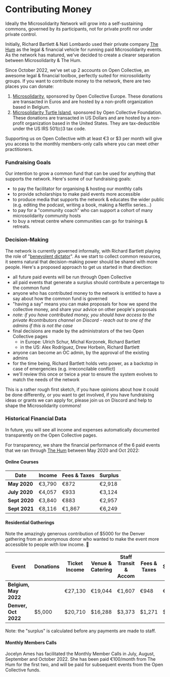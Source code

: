 # Contributing Money

Ideally the Microsolidarity Network will grow into a self-sustaining commons, governed by its participants, not for private profit nor under private control.

Initially, Richard Bartlett & Nati Lombardo used their private company [The Hum](http://thehum.org) as the legal & financial vehicle for running paid Microsolidarity events. As the network has matured, we've decided to create a clearer separation between Microsolidarity & The Hum.&#x20;

Since October 2022, we've set up 2 accounts on Open Collective, an awesome legal & financial toolbox, perfectly suited for microsolidarity groups. If you want to contribute money to the network, there are two places you can donate:

1. [Microsolidarity](https://opencollective.com/microsolidarity), sponsored by Open Collective Europe. These donations are transacted in Euros and are hosted by a non-profit organization based in Belgium.&#x20;
2. [Microsolidarity Turtle Island](https://opencollective.com/microsolidarity-turtle-island), sponsored by Open Collective Foundation. These donations are transacted in US Dollars and are hosted by a non-profit organization based in the United States. They are tax-deductible under the US IRS 501(c)3 tax code.

Supporting us on Open Collective with at least €3 or $3 per month will give you access to the monthly members-only calls where you can meet other practitioners.

### Fundraising Goals

Our intention to grow a common fund that can be used for anything that supports the network. Here's some of our fundraising goals:

* to pay the facilitator for organising & hosting our monthly calls
* to provide scholarships to make paid events more accessible
* to produce media that supports the network & educates the wider public (e.g. editing the podcast, writing a book, making a Netflix series...)
* to pay for a "community coach" who can support a cohort of many microsolidarity community hosts
* to buy a retreat centre where communities can go for trainings & retreats.

### Decision-Making

The network is currently governed informally, with Richard Bartlett playing the role of "[benevolent dictator](https://communityrule.info/create/?r=1619810752488)". As we start to collect common resources, it seems natural that decision-making power should be shared with more people. Here's a proposed approach to get us started in that direction:

* all future paid events will be run through Open Collective
* all paid events that generate a surplus should contribute a percentage to the common fund
* anyone who has contributed money to the network is entitled to have a say about how the common fund is governed&#x20;
* "having a say" means you can make proposals for how we spend the collective money, and share your advice on other people's proposals
* _note: if you have contributed money, you should have access to the private #contributors channel on Discord - reach out to one of the admins if this is not the case_
* final decisions are made by the administrators of the two Open Collective pages&#x20;
  * in Europe: Ulrich Schur, Michal Korzonek, Richard Bartlett
  * in the US: Alex Rodríguez, Drew Horbein, Richard Bartlett
* anyone can become an OC admin, by the approval of the existing admins
* for the time being, Richard Bartlett holds veto power, as a backstop in case of emergencies (e.g. irreconcilable conflict)
* we'll review this once or twice a year to ensure the system evolves to match the needs of the network

This is a rather rough first sketch, if you have opinions about how it could be done differently, or you want to get involved, if you have fundraising ideas or grants we can apply for, please join us on Discord and help to shape the Microsolidarity commons!&#x20;

### Historical Financial Data

In future, you will see all income and expenses automatically documented transparently on the Open Collective pages.&#x20;

For transparency, we share the financial performance of the 6 paid events that we ran through [The Hum](http://thehum.org) between May 2020 and Oct 2022:

#### **Online Courses**

| Date          | Income | Fees & Taxes | Surplus |
| ------------- | ------ | ------------ | ------- |
| **May 2020**  | €3,790 | €872         | €2,918  |
| **July 2020** | €4,057 | €933         | €3,124  |
| **Sept 2020** | €3,840 | €883         | €2,957  |
| **Sept 2021** | €8,116 | €1,867       | €6,249  |

#### Residential Gatherings

Note the amazingly generous contribution of $5000 for the Denver gathering from an anonymous donor who wanted to make the event more accessible to people with low income. 🥰

| Event                 | Donations | Ticket Income | Venue & Catering | Staff Transit & Accom | Fees & Taxes | Surplus |
| --------------------- | --------- | ------------- | ---------------- | --------------------- | ------------ | ------- |
| **Belgium, May 2022** |           | €27,130       | €19,044          | €1,607                | €948         | €5,531  |
| **Denver, Oct 2022**  | $5,000    | $20,710       | $16,288          | $3,373                | $1,271       | $4,778  |

Note: the "surplus" is calculated before any payments are made to staff.

#### Monthly Members Calls

Jocelyn Ames has facilitated the Monthly Member Calls in July, August, September and October 2022. She has been paid €100/month from The Hum for the first two, and will be paid for subsequent events from the Open Collective funds.

